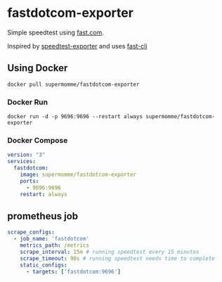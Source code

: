 # fastdotcom-exporter
Simple speedtest using [fast.com](https://fast.com/).

Inspired by [speedtest-exporter](https://github.com/nlamirault/speedtest_exporter) and uses [fast-cli](https://github.com/sindresorhus/fast-cli)
## Using Docker
`docker pull supermomme/fastdotcom-exporter`

### Docker Run
`docker run -d -p 9696:9696 --restart always supermomme/fastdotcom-exporter`

 ### Docker Compose
```yaml
version: "3"
services:
  fastdotcom:
    image: supermomme/fastdotcom-exporter
    ports:
      - 9696:9696
    restart: always
```

## prometheus job
```yaml
scrape_configs:
  - job_name: 'fastdotcom'
    metrics_path: /metrics
    scrape_interval: 15m # running speedtest every 15 minutes
    scrape_timeout: 90s # running speedtest needs time to complete
    static_configs:
      - targets: ['fastdotcom:9696']
```